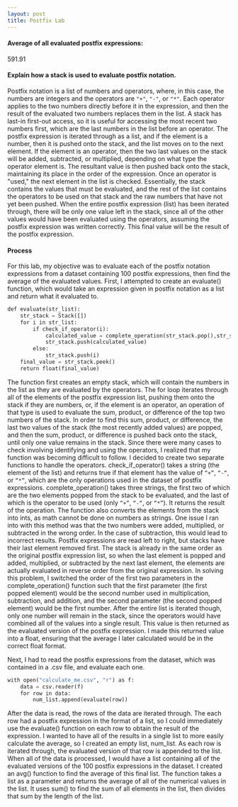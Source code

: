 ```yaml
---
layout: post
title: Postfix Lab
---
```


#### Average of all evaluated postfix expressions: 

591.91

#### Explain how a stack is used to evaluate postfix notation.

Postfix notation is a list of numbers and operators, where, in this case, the numbers are integers and the operators are ```"+"```, ```"-"```, or ```"*"```. Each operator applies to the two numbers directly before it in the expression, and then the result of the evaluated two numbers replaces them in the list. A stack has last-in first-out access, so it is useful for accessing the most recent two numbers first, which are the last numbers in the list before an operator. The postfix expression is iterated through as a list, and if the element is a number, then it is pushed onto the stack, and the list moves on to the next element. If the element is an operator, then the two last values on the stack will be added, subtracted, or multiplied, depending on what type the operator element is. The resultant value is then pushed back onto the stack, maintaining its place in the order of the expression. Once an operator is "used," the next element in the list is checked. Essentially, the stack contains the values that must be evaluated, and the rest of the list contains the operators to be used on that stack and the raw numbers that have not yet been pushed. When the entire postfix expression (list) has been iterated through, there will be only one value left in the stack, since all of the other values would have been evaluated using the operators, assuming the postfix expression was written correctly. This final value will be the result of the postfix expression.

#### Process

For this lab, my objective was to evaluate each of the postfix notation expressions from a dataset containing 100 postfix expressions, then find the average of the evaluated values. First, I attempted to create an evaluate() function, which would take an expression given in postfix notation as a list and return what it evaluated to. 

```python
def evaluate(str_list):
    str_stack = Stack([])
    for i in str_list:
        if check_if_operator(i):
            calculated_value = complete_operation(str_stack.pop(),str_stack.pop(),i)
            str_stack.push(calculated_value)
        else:
            str_stack.push(i)
    final_value = str_stack.peek()
    return float(final_value)
```

The function first creates an empty stack, which will contain the numbers in the list as they are evaluated by the operators. The for loop iterates through all of the elements of the postfix expression list, pushing them onto the stack if they are numbers, or, if the element is an operator, an operation of that type is used to evaluate the sum, product, or difference of the top two numbers of the stack. In order to find this sum, product, or difference, the last two values of the stack (the most recently added values) are popped, and then the sum, product, or difference is pushed back onto the stack, until only one value remains in the stack. Since there were many cases to check involving identifying and using the operators, I realized that my function was becoming difficult to follow. I decided to create two separate functions to handle the operators. check_if_operator() takes a string (the element of the list) and returns true if that element has the value of ```“+”```, ```“-“```, or ```“*”```, which are the only operations used in the dataset of postfix expressions.  complete_operation() takes three strings, the first two of which are the two elements popped from the stack to be evaluated, and the last of which is the operator to be used (only ```“+”```, ```“-“```, or ```“*”```). It returns the result of the operation. The function also converts the elements from the stack into ints, as math cannot be done on numbers as strings. One issue I ran into with this method was that the two numbers were added, multiplied, or subtracted in the wrong order. In the case of subtraction, this would lead to incorrect results. Postfix expressions are read left to right, but stacks have their last element removed first. The stack is already in the same order as the original postfix expression list, so when the last element is popped and added, multiplied, or subtracted by the next last element, the elements are actually evaluated in reverse order from the original expression. In solving this problem, I switched the order of the first two parameters in the complete_operation() function such that the first parameter (the first popped element) would be the second number used in multiplication, subtraction, and addition, and the second parameter (the second popped element) would be the first number. After the entire list is iterated though, only one number will remain in the stack, since the operators would have combined all of the values into a single result. This value is then returned as the evaluated version of the postfix expression. I made this returned value into a float, ensuring that the average I later calculated would be in the correct float format.

Next, I had to read the postfix expressions from the dataset, which was contained in a .csv file, and evaluate each one. 

```python
with open("calculate_me.csv", "r") as f:
    data = csv.reader(f) 
    for row in data: 
        num_list.append(evaluate(row))
```

After the data is read, the rows of the data are iterated through. The each row had a postfix expression in the format of a list, so I could immediately use the evaluate() function on each row to obtain the result of the expression. I wanted to have all of the results in a single list to more easily calculate the average, so I created an empty list, num_list. As each row is iterated through, the evaluated version of that row is appended to the list. When all of the data is processed, I would have a list containing all of the evaluated versions of the 100 postfix expressions in the dataset. I created an avg() function to find the average of this final list. The function takes a list as a parameter and returns the average of all of the numerical values in the list. It uses sum() to find the sum of all elements in the list, then divides that sum by the length of the list.
